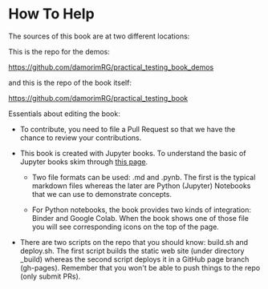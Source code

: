 How To Help
===========

The sources of this book are at two different locations:

This is the repo for the demos:

  <a href="https://github.com/damorimRG/practical_testing_book_demos">https://github.com/damorimRG/practical_testing_book_demos</a>

and this is the repo of the book itself:

  <a href="https://github.com/damorimRG/practical_testing_book">https://github.com/damorimRG/practical_testing_book</a>

Essentials about editing the book:

* To contribute, you need to file a Pull Request so that we have the
  chance to review your contributions.

* This book is created with Jupyter books. To understand the basic of
  Jupyter books skim through <a
  href="https://jupyterbook.org/start/overview.html">this page</a>.

  * Two file formats can be used: .md and .pynb. The first is the
  typical markdown files whereas the later are Python (Jupyter)
  Notebooks that we can use to demonstrate concepts.

  * For Python notebooks, the book provides two kinds of integration:
  Binder and Google Colab. When the book shows one of those file you
  will see corresponding icons on the top of the page.

* There are two scripts on the repo that you should know: build.sh and
  deploy.sh. The first script builds the static web site (under
  directory _build) whereas the second script deploys it in a GitHub
  page branch (gh-pages). Remember that you won't be able to push
  things to the repo (only submit PRs).



